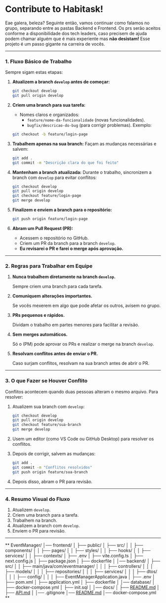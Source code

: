 # Contribute to Habitask!

Eae galera, beleza? Seguinte então, vamos continuar como falamos no grupo, separando entre as pastas Backend e Frontend.
Os prs serão aceitos conforme a disponibilidade dos tech leaders, caso precisem de ajuda podem chamar alguém que é mais experiente mas **não desistam!** Esse projeto é um passo gigante na carreira de vocês.


---

### **1. Fluxo Básico de Trabalho**

Sempre sigam estas etapas:

1. **Atualizem a branch `develop` antes de começar:**
    
    ```bash
    git checkout develop
    git pull origin develop
    
    ```
    
2. **Criem uma branch para sua tarefa:**
    - Nomes claros e organizados:
        - `feature/nome-da-funcionalidade` (novas funcionalidades).
        - `bugfix/descricao-do-bug` (para corrigir problemas).
        Exemplo:
    
    ```bash
    git checkout -b feature/login-page
    
    ```
    
3. **Trabalhem apenas na sua branch:**
Façam as mudanças necessárias e salvem:
    
    ```bash
    git add .
    git commit -m "Descrição clara do que foi feito"
    
    ```
    
4. **Mantenham a branch atualizada:**
Durante o trabalho, sincronizem a branch com `develop` para evitar conflitos:
    
    ```bash
    git checkout develop
    git pull origin develop
    git checkout feature/login-page
    git merge develop
    
    ```
    
5. **Finalizem e enviem a branch para o repositório:**
    
    ```bash
    git push origin feature/login-page
    
    ```
    
6. **Abram um Pull Request (PR):**
    - Acessem o repositório no GitHub.
    - Criem um PR da branch para a branch `develop`.
    - **Eu revisarei o PR e farei o merge após aprovação.**

---

### **2. Regras para Trabalhar em Equipe**

1. **Nunca trabalhem diretamente na branch `develop`.**
    
    Sempre criem uma branch para cada tarefa.
    
2. **Comuniquem alterações importantes.**
    
    Se vocês mexerem em algo que pode afetar os outros, avisem no grupo.
    
3. **PRs pequenos e rápidos.**
    
    Dividam o trabalho em partes menores para facilitar a revisão.
    
4. **Sem merges automáticos.**
    
    Só o (PM) pode aprovar os PRs e realizar o merge na branch `develop`.
    
5. **Resolvam conflitos antes de enviar o PR.**
    
    Caso surjam conflitos, resolvam na sua branch antes de abrir o PR.
    

---

### **3. O que Fazer se Houver Conflito**

Conflitos acontecem quando duas pessoas alteram o mesmo arquivo. Para resolver:

1. Atualizem sua branch com `develop`:
    
    ```bash
    git checkout develop
    git pull origin develop
    git checkout feature/sua-branch
    git merge develop
    
    ```
    
2. Usem um editor (como VS Code ou GitHub Desktop) para resolver os conflitos.
3. Depois de corrigir, salvem as mudanças:
    
    ```bash
    git add .
    git commit -m "Conflitos resolvidos"
    git push origin feature/sua-branch
    
    ```
    
4. Depois disso, abram o PR para revisão.

---

### **4. Resumo Visual do Fluxo**

1. Atualizem `develop`.
2. Criem uma branch para a tarefa.
3. Trabalhem na branch.
4. Atualizem a branch com `develop`.
5. Enviem o PR para revisão.

---
**
EventManager/
│── frontend/
│   ├── public/
│   ├── src/
│   │   ├── components/
│   │   ├── pages/
│   │   ├── styles/
│   │   ├── hooks/
│   │   ├── services/
│   │   ├── contexts/
│   ├── .env
│   ├── vite.config.ts
│   ├── next.config.js
│   ├── package.json
│   ├── dockerfile
│
│── backend/
│   ├── src/
│   │   ├── main/java/com/eventmanager/
│   │   │   ├── controllers/
│   │   │   ├── models/
│   │   │   ├── repositories/
│   │   │   ├── services/
│   │   │   ├── dtos/
│   │   │   ├── config/
│   │   │   ├── EventManagerApplication.java
│   ├── .env
│   ├── pom.xml
│   ├── application.yml
│   ├── dockerfile
│
│── database/
│   ├── docker-compose.yml
│   ├── init.sql
│
│── docs/
│   ├── [README.md](http://readme.md/)
│   ├── [API.md](http://api.md/)
│
│── .gitignore
│── [README.md](http://readme.md/)
│── docker-compose.yml
**
